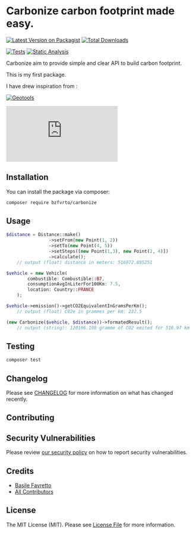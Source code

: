 # Carbonize carbon footprint made easy.

[![Latest Version on Packagist](https://img.shields.io/packagist/v/bzfvrto/carbonize.svg?style=flat-square)](https://packagist.org/packages/bzfvrto/carbonize)
[![Total Downloads](https://img.shields.io/packagist/dt/bzfvrto/carbonize.svg?style=flat-square)](https://packagist.org/packages/bzfvrto/carbonize)
<!-- [![Tests](https://img.shields.io/github/actions/workflow/status/bzfvrto/carbonize/run-tests.yml?branch=main&label=tests&style=flat-square)](https://github.com/bzfvrto/carbonize/actions/workflows/run-tests.yml) -->
[![Tests](https://github.com/bzfvrto/Carbonize/actions/workflows/tests.yml/badge.svg)](https://github.com/bzfvrto/Carbonize/actions/workflows/tests.yml)
[![Static Analysis](https://github.com/bzfvrto/Carbonize/actions/workflows/static-analysis.yml/badge.svg)](https://github.com/bzfvrto/Carbonize/actions/workflows/static-analysis.yml)

Carbonize aim to provide simple and clear API to build carbon footprint.

This is my first package.

I have drew inspiration from :

[![Geotools](https://github.com/thephpleague/geotools)](https://github.com/thephpleague/geotools)

[![Spatie php skeleton](https://github.com/spatie/package-skeleton-php/blob/main/README.md)](https://github.com/spatie/package-skeleton-php/blob/main/README.md)

## Installation

You can install the package via composer:

```bash
composer require bzfvrto/carbonize
```

## Usage

```php
$distance = Distance::make()
                ->setFrom(new Point(1, 2))
                ->setTo(new Point(4, 5))
                ->setSteps([new Point(1,3), new Point(2, 4)])
                ->calculate();
    // output (float) distance in meters: 516972.895251

$vehicle = new Vehicle(
        combustible: Combustible::B7,
        consumptionAvgInLiterFor100Km: 7.5,
        location: Country::FRANCE
    );

$vehicle->emission()->getCO2EquivalentInGramsPerKm();
    // output (float) C02e in grammes per km: 232.5

(new Carbonize($vehicle, $distance))->formatedResult();
    // output (string): 120196.198 gramme of CO2 emited for 516.97 km
```

## Testing

```bash
composer test
```

## Changelog

Please see [CHANGELOG](CHANGELOG.md) for more information on what has changed recently.

## Contributing

<!-- Please see [CONTRIBUTING](https://github.com/spatie/.github/blob/main/CONTRIBUTING.md) for details. -->

## Security Vulnerabilities

Please review [our security policy](../../security/policy) on how to report security vulnerabilities.

## Credits

- [Basile Favretto](https://github.com/bzfvrto)
- [All Contributors](../../contributors)

## License

The MIT License (MIT). Please see [License File](LICENSE.md) for more information.
